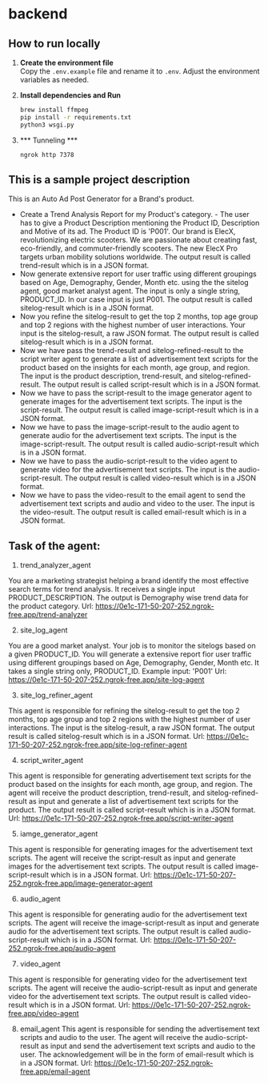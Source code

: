 # backend

## How to run locally 

1. **Create the environment file**  
   Copy the `.env.example` file and rename it to `.env`. Adjust the environment variables as needed.

2. **Install dependencies and Run**  
   ```bash
   brew install ffmpeg
   pip install -r requirements.txt
   python3 wsgi.py
   ```
3. *** Tunneling ***
   ```bash
   ngrok http 7378
   ```

## This is a sample project description

This is an Auto Ad Post Generator for a Brand's product.
 - Create a Trend Analysis Report for my Product's category. - The user has to give a Product Description mentioning the Product ID, Description and Motive of its ad. The Product ID is 'P001'. Our brand is ElecX, revolutionizing electric scooters. We are passionate about creating fast, eco-friendly, and commuter-friendly scooters. The new ElecX Pro targets urban mobility solutions worldwide. The output result is called trend-result which is in a JSON format.
 - Now generate extensive report for user traffic using different groupings based on Age, Demography, Gender, Month etc. using the the sitelog agent, good market analyst agent. The input is only a single string, PRODUCT_ID. In our case input is just P001. The output result is called sitelog-result which is in a JSON format.
 - Now you refine the sitelog-result to get the top 2 months, top age group and top 2 regions with the highest number of user interactions. Your input is the sitelog-result, a raw JSON format. The output result is called sitelog-result which is in a JSON format.
 - Now we have pass the trend-result and sitelog-refined-result to the script writer agent to generate a list of advertisement text scripts for the product based on the insights for each month, age group, and region. The input is the product description, trend-result, and sitelog-refined-result. The output result is called script-result which is in a JSON format.
 - Now we have to pass the script-result to the image generator agent to generate images for the advertisement text scripts. The input is the script-result. The output result is called image-script-result which is in a JSON format.
 - Now we have to pass the image-script-result to the audio agent to generate audio for the advertisement text scripts. The input is the image-script-result. The output result is called audio-script-result which is in a JSON format.
 - Now we have to pass the audio-script-result to the video agent to generate video for the advertisement text scripts. The input is the audio-script-result. The output result is called video-result which is in a JSON format.
 - Now we have to pass the video-result to the email agent to send the advertisement text scripts and audio and video to the user. The input is the video-result. The output result is called email-result which is in a JSON format.

## Task of the agent:

1. trend_analyzer_agent

You are a marketing strategist helping a brand identify the most effective search terms for trend analysis. It receives a single input PRODUCT_DESCRIPTION. The output is Demography wise trend data for the product category.
Url: https://0e1c-171-50-207-252.ngrok-free.app/trend-analyzer

2. site_log_agent

You are a good market analyst. Your job is to monitor the sitelogs based on a given PRODUCT_ID. You will generate a extensive report fior user traffic using different groupings based on Age, Demography, Gender, Month etc. It takes a single string only, PRODUCT_ID. Example input: 'P001'
Url: https://0e1c-171-50-207-252.ngrok-free.app/site-log-agent

3. site_log_refiner_agent

This agent is responsible for refining the sitelog-result to get the top 2 months, top age group and top 2 regions with the highest number of user interactions. The input is the sitelog-result, a raw JSON format. The output result is called sitelog-result which is in a JSON format.
Url: https://0e1c-171-50-207-252.ngrok-free.app/site-log-refiner-agent

4. script_writer_agent

This agent is responsible for generating advertisement text scripts for the product based on the insights for each month, age group, and region. The agent will receive the product description, trend-result, and sitelog-refined-result as input and generate a list of advertisement text scripts for the product. The output result is called script-result which is in a JSON format.
Url: https://0e1c-171-50-207-252.ngrok-free.app/script-writer-agent 

5. iamge_generator_agent

This agent is responsible for generating images for the advertisement text scripts. The agent will receive the script-result as input and generate images for the advertisement text scripts. The output result is called image-script-result which is in a JSON format.
Url: https://0e1c-171-50-207-252.ngrok-free.app/image-generator-agent

6. audio_agent

This agent is responsible for generating audio for the advertisement text scripts. The agent will receive the image-script-result as input and generate audio for the advertisement text scripts. The output result is called audio-script-result which is in a JSON format.
Url: https://0e1c-171-50-207-252.ngrok-free.app/audio-agent

7. video_agent

This agent is responsible for generating video for the advertisement text scripts. The agent will receive the audio-script-result as input and generate video for the advertisement text scripts. The output result is called video-result which is in a JSON format.
Url: https://0e1c-171-50-207-252.ngrok-free.app/video-agent

8. email_agent
This agent is responsible for sending the advertisement text scripts and audio to the user. The agent will receive the audio-script-result as input and send the advertisement text scripts and audio to the user. The acknowledgement will be in the form of email-result which is in a JSON format.
Url: https://0e1c-171-50-207-252.ngrok-free.app/email-agent
